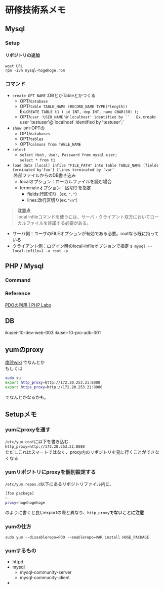# 研修技術系メモ
## Mysql
### Setup
#### リポジトリの追加
`wget URL`  
`rpm -ivh mysql-hogehoge.rpm`
####


### コマンド
+ `create OPT NAME` :DBとかTableとかつくる
    * OPT/`database`
    * OPT/`table TABLE_NAME (RECORD_NAME TYPE(*length))`  
    Ex.`CREATE TABLE t1 ( id INT, dep INT, name CHAR(30) );`
  * OPT/`user 'USER_NAME'@'localhost' identified by ``  
  Ex.`create user 'testuser'@'localhost' identified by 'testuser';`
+ `show OPT`:OPTの
  * OPT/`databases`
  * OPT/`tables`
  * OPT/`colmuns from TABLE_NAME`
+ `select`
  * `select Host, User, Password from mysql.user;`  
  `select * from t1`
+ `load data [local] infile "FILE_PATH" into table TABLE_NAME [fields terminated by'foo'] [lines terminated by 'var'`  
:外部ファイルからのDB書き込み
  * localオプション：ローカルファイルを読む場合
  * terminateオプション：区切りを指定
    - fields:行区切り（ex. `","`）
    - lines:改行区切り(ex.`"\n"`)
> **注意点**  
> local infileコマンドを使うには、サーバ・クライアント双方においてローカルファイルを許諾する必要がある。  
+ サーバ側：ユーザのFILEオプションが有効である必要。rootなら既に持っている
+ クライアント側：ログイン時のlocal-infileオプションで指定
`$ mysql --local-infile=1 -u root -p`

## PHP / Mysql
### Command

### Reference
[PDOの利用 | PHP Labo](http://www.php-labo.net/tutorial/class/pdo.html)

## DB
ikusei-10-dev-web-003
ikusei-10-pro-adb-001

## yumのproxy
[南砂wiki](https://ticket.pf.goo.ne.jp/redmine/projects/for_user_wiki/wiki/HTTP%E3%83%97%E3%83%AD%E3%82%AD%E3%82%B7%E3%83%BC)
でなんとか  
もしくは  
``` bash
sudo su
export http_proxy=http://172.20.253.21:8080
export https_proxy=http://172.20.253.21:8080
```
でなんとかなるかも。  

## Setupメモ
### yumにproxyを通す
`/etc/yum.conf`に以下を書き込む  
`http_proxy=http://172.20.253.21:8080`  
ただしこれはスマートではなく、proxy内のリポジトリを見に行くことができなくなる
### yumリポジトリにproxyを個別設定する
`/etc/yum.repos.d`以下にあるリポジトリファイル内に、
```bash
[foo package]
~
proxy=hogehogehoge
```
のように書くと良いexportの際と異なり、`http_proxy`**でないことに注意**  

### yumの仕方
`sudo yum --disaablerepo=FOO --enablerepo=VAR install HOGE_PACKAGE`
### yumするもの
- httpd
- mysql
  * mysql-community-server
  * mysql-community-client
-
